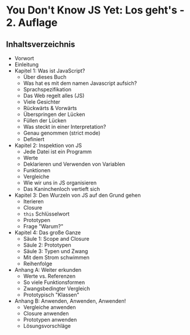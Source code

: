 # You Don't Know JS Yet: Los geht's - 2. Auflage

## Inhaltsverzeichnis

-   Vorwort
-   Einleitung
-   Kapitel 1: Was ist JavaScript?
    -   Über dieses Buch
    -   Was hat es mit dem namen Javascript aufsich?
    -   Sprachspezifikation
    -   Das Web regelt alles (JS)
    -   Viele Gesichter
    -   Rückwärts & Vorwärts
    -   Überspringen der Lücken
    -   Füllen der Lücken
    -   Was steckt in einer Interpretation?
    -   Genau genommen (strict mode)
    -   Definiert
-   Kapitel 2: Inspektion von JS
    -   Jede Datei ist ein Programm
    -   Werte
    -   Deklarieren und Verwenden von Variablen
    -   Funktionen
    -   Vergleiche
    -   Wie wir uns in JS organisieren
    -   Das Kaninchenloch vertieft sich
-   Kapitel 3: Den Wurzeln von JS auf den Grund gehen
    -   Iterieren
    -   Closure
    -   `this` Schlüsselwort
    -   Prototypen
    -   Frage "Warum?"
-   Kapitel 4: Das große Ganze
    -   Säule 1: Scope and Closure
    -   Säule 2: Prototypen
    -   Säule 3: Typen und Zwang
    -   Mit dem Strom schwimmen
    -   Reihenfolge
-   Anhang A: Weiter erkunden
    -   Werte vs. Referenzen
    -   So viele Funktionsformen
    -   Zwangsbedingter Vergleich
    -   Prototypisch "Klassen"
-   Anhang B: Anwenden, Anwenden, Anwenden!
    -   Vergleiche anwenden
    -   Closure anwenden
    -   Prototypen anwenden
    -   Lösungsvorschläge

